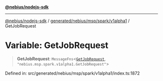 [**@nebius/nodejs-sdk**](../../../../../../README.md)

***

[@nebius/nodejs-sdk](../../../../../../README.md) / [generated/nebius/msp/spark/v1alpha1](../README.md) / GetJobRequest

# Variable: GetJobRequest

> **GetJobRequest**: `MessageFns`\<[`GetJobRequest`](../interfaces/GetJobRequest.md), `"nebius.msp.spark.v1alpha1.GetJobRequest"`\>

Defined in: src/generated/nebius/msp/spark/v1alpha1/index.ts:1872
